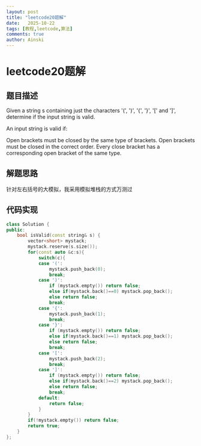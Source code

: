 ```yaml
---
layout: post
title: "leetcode20题解"
date:   2025-10-22
tags: [教程,leetcode,算法]
comments: true
author: Ainski
---
```


# leetcode20题解
## 题目描述
Given a string s containing just the characters '(', ')', '{', '}', '[' and ']', determine if the input string is valid.

An input string is valid if:

Open brackets must be closed by the same type of brackets.
Open brackets must be closed in the correct order.
Every close bracket has a corresponding open bracket of the same type.


## 解题思路
针对左右括号的大模拟，我采用模拟堆栈的方式万测过

## 代码实现

```c++
class Solution {
public:
    bool isValid(const string& s) {
        vector<short> mystack;
        mystack.reserve(s.size());
        for(const auto &c:s){
            switch(c){
            case '(':
                mystack.push_back(0);
                break;
            case ')':
                if (mystack.empty()) return false;
                else if(mystack.back()==0) mystack.pop_back();
                else return false;
                break;
            case '{':
                mystack.push_back(1);
                break;
            case '}':
                if (mystack.empty()) return false;
                else if(mystack.back()==1) mystack.pop_back();
                else return false;
                break;
            case '[':
                mystack.push_back(2);
                break;
            case ']':
                if (mystack.empty()) return false;
                else if(mystack.back()==2) mystack.pop_back();
                else return false;
                break;
            default:
                return false;
            }
        }
        if(!mystack.empty()) return false;
        return true;
    }
};
```